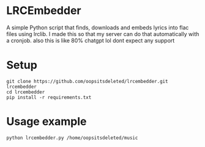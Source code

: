 # LRCEmbedder

A simple Python script that finds, downloads and embeds lyrics into flac files using lrclib. I made this so that my server can do that automatically with a cronjob. 
also this is like 80% chatgpt lol dont expect any support 

# Setup
```
git clone https://github.com/oopsitsdeleted/lrcembedder.git lrcembedder
cd lrcembedder
pip install -r requirements.txt
```


# Usage example
```
python lrcembedder.py /home/oopsitsdeleted/music
```
